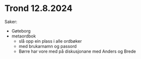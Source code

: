 # Trond 12.8.2024

Saker:
- Gøteborg
- metaordbok
    - slå opp ein plass i alle ordbøker
    - med brukarnamn og passord
    - Børre har vore med på diskusjonane med Anders og Brede
